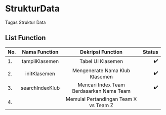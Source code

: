 # StrukturData
Tugas Struktur Data

## List Function
| No. | Nama Function   | Dekripsi Function                        | Status |
| :-- |     :---:       |         :----:                           |   ---: |
|  1. | tampilKlasemen  | Tabel UI Klasemen                        | :heavy_check_mark: |
|  2. | initKlasemen    | Mengenerate Nama Klub Klasemen           | :heavy_check_mark: |
|  3. | searchIndexKlub | Mencari Index Team Berdasarkan Nama Team | :heavy_check_mark: |
|  4. |                 | Memulai Pertandingan Team X vs Team Z    |        |
